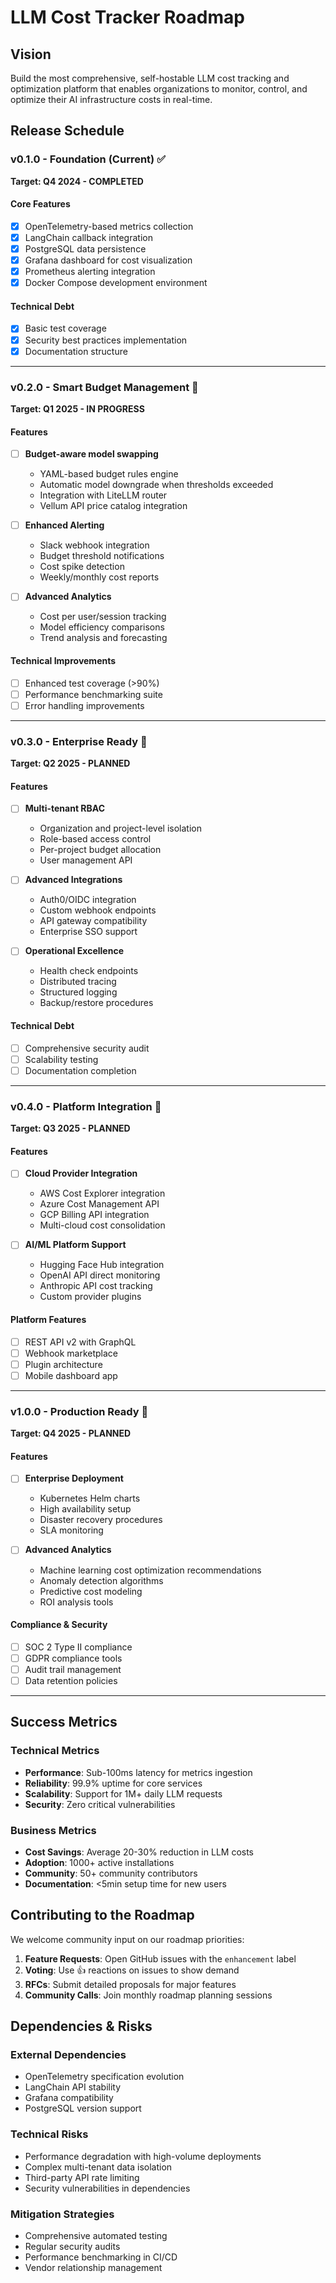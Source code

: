 # LLM Cost Tracker Roadmap

## Vision
Build the most comprehensive, self-hostable LLM cost tracking and optimization platform that enables organizations to monitor, control, and optimize their AI infrastructure costs in real-time.

## Release Schedule

### v0.1.0 - Foundation (Current) ✅
**Target: Q4 2024 - COMPLETED**

#### Core Features
- [x] OpenTelemetry-based metrics collection
- [x] LangChain callback integration
- [x] PostgreSQL data persistence
- [x] Grafana dashboard for cost visualization
- [x] Prometheus alerting integration
- [x] Docker Compose development environment

#### Technical Debt
- [x] Basic test coverage
- [x] Security best practices implementation
- [x] Documentation structure

---

### v0.2.0 - Smart Budget Management 🚧
**Target: Q1 2025 - IN PROGRESS**

#### Features
- [ ] **Budget-aware model swapping**
  - YAML-based budget rules engine
  - Automatic model downgrade when thresholds exceeded
  - Integration with LiteLLM router
  - Vellum API price catalog integration

- [ ] **Enhanced Alerting**
  - Slack webhook integration
  - Budget threshold notifications
  - Cost spike detection
  - Weekly/monthly cost reports

- [ ] **Advanced Analytics**
  - Cost per user/session tracking
  - Model efficiency comparisons
  - Trend analysis and forecasting

#### Technical Improvements
- [ ] Enhanced test coverage (>90%)
- [ ] Performance benchmarking suite
- [ ] Error handling improvements

---

### v0.3.0 - Enterprise Ready 📅  
**Target: Q2 2025 - PLANNED**

#### Features
- [ ] **Multi-tenant RBAC**
  - Organization and project-level isolation
  - Role-based access control
  - Per-project budget allocation
  - User management API

- [ ] **Advanced Integrations**
  - Auth0/OIDC integration
  - Custom webhook endpoints
  - API gateway compatibility
  - Enterprise SSO support

- [ ] **Operational Excellence**
  - Health check endpoints
  - Distributed tracing
  - Structured logging
  - Backup/restore procedures

#### Technical Debt
- [ ] Comprehensive security audit
- [ ] Scalability testing
- [ ] Documentation completion

---

### v0.4.0 - Platform Integration 📅
**Target: Q3 2025 - PLANNED**

#### Features
- [ ] **Cloud Provider Integration**
  - AWS Cost Explorer integration
  - Azure Cost Management API
  - GCP Billing API integration
  - Multi-cloud cost consolidation

- [ ] **AI/ML Platform Support**
  - Hugging Face Hub integration
  - OpenAI API direct monitoring
  - Anthropic API cost tracking
  - Custom provider plugins

#### Platform Features
- [ ] REST API v2 with GraphQL
- [ ] Webhook marketplace
- [ ] Plugin architecture
- [ ] Mobile dashboard app

---

### v1.0.0 - Production Ready 🎯
**Target: Q4 2025 - PLANNED**

#### Features
- [ ] **Enterprise Deployment**
  - Kubernetes Helm charts
  - High availability setup
  - Disaster recovery procedures
  - SLA monitoring

- [ ] **Advanced Analytics**
  - Machine learning cost optimization recommendations
  - Anomaly detection algorithms
  - Predictive cost modeling
  - ROI analysis tools

#### Compliance & Security
- [ ] SOC 2 Type II compliance
- [ ] GDPR compliance tools
- [ ] Audit trail management
- [ ] Data retention policies

---

## Success Metrics

### Technical Metrics
- **Performance**: Sub-100ms latency for metrics ingestion
- **Reliability**: 99.9% uptime for core services
- **Scalability**: Support for 1M+ daily LLM requests
- **Security**: Zero critical vulnerabilities

### Business Metrics
- **Cost Savings**: Average 20-30% reduction in LLM costs
- **Adoption**: 1000+ active installations
- **Community**: 50+ community contributors
- **Documentation**: <5min setup time for new users

## Contributing to the Roadmap

We welcome community input on our roadmap priorities:

1. **Feature Requests**: Open GitHub issues with the `enhancement` label
2. **Voting**: Use 👍 reactions on issues to show demand
3. **RFCs**: Submit detailed proposals for major features
4. **Community Calls**: Join monthly roadmap planning sessions

## Dependencies & Risks

### External Dependencies
- OpenTelemetry specification evolution
- LangChain API stability
- Grafana compatibility
- PostgreSQL version support

### Technical Risks
- Performance degradation with high-volume deployments
- Complex multi-tenant data isolation
- Third-party API rate limiting
- Security vulnerabilities in dependencies

### Mitigation Strategies
- Comprehensive automated testing
- Regular security audits
- Performance benchmarking in CI/CD
- Vendor relationship management